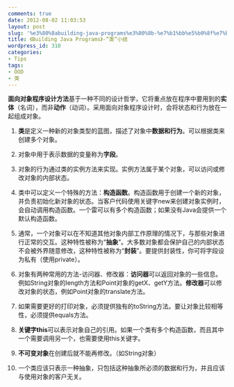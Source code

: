```yaml
---
comments: true
date: 2012-08-02 11:03:53
layout: post
slug: '%e3%80%8abuilding-java-programs%e3%80%8b-%e7%b1%bb%e5%b0%8f%e7%bb%93'
title: 《Building Java Programs》-“类”小结
wordpress_id: 310
categories:
- Tips
tags:
- OOD
- 类
---
```


**面向对象程序设计方法**基于一种不同的设计哲学，它将重点放在程序中要用到的**实体**（名词），而非**动作**（动词）。采用面向对象程序设计时，会将状态和行为放在一起组成对象。



	
  1. **类**是定义一种新的对象类型的蓝图，描述了对象中**数据和行为**。可以根据类来创建多个对象。

	
  2. 对象中用于表示数据的变量称为**字段**。

	
  3. 对象的行为通过类的实例方法来实现。实例方法属于某个对象，可以访问或修改对象的内部状态。

	
  4. 类中可以定义一个特殊的方法：**构造函数**。构造函数用于创建一个新的对象，并负责初始化新对象的状态。当客户代码使用关键字new来创建对象实例时，会自动调用构造函数。一个雷可以有多个构造函数；如果没有Java会提供一个默认构造函数。

	
  5. 通常，一个对象可以在不知道其他对象内部工作原理的情况下，与那些对象进行正常的交互。这种特性被称为“**抽象**”。大多数对象都会保护自己的内部状态不会被外界随意修改，这种特性被称为“**封装**”。要提供封装性，你可将字段设为私有（使用private）。

	
  6. 对象有两种常用的方法-访问器、修改器：**访问器**可以返回对象的一些信息。例如String对象的length方法和Point对象的getX、getY方法。**修改器**可以修改对象的状态，例如Point对象的translate方法。

	
  7. 如果需要更好的打印对象，必须提供独有的toString方法。要让对象比较相等性，必须提供equals方法。

	
  8. **关键字this**可以表示对象自己的引用。如果一个类有多个构造函数，而且其中一个需要调用另一个，也需要使用this关键字。

	
  9. **不可变对象**在创建后就不能再修改。（如String对象）

	
  10. 一个类应该只表示一种抽象，只包括这种抽象所必须的数据和行为，并且应该与使用对象的客户无关。


